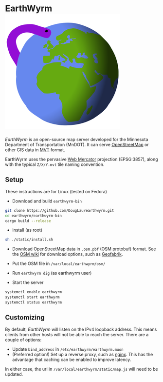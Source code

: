 # EarthWyrm ![Logo](../earthwyrm.svg)

*EarthWyrm* is an open-source map server developed for the Minnesota Department
of Transportation (MnDOT).  It can serve [OpenStreetMap] or other GIS data in
[MVT] format.

EarthWyrm uses the pervasive [Web Mercator] projection (EPSG:3857), along with
the typical `Z/X/Y.mvt` tile naming convention.

## Setup

These instructions are for Linux (tested on Fedora)

* Download and build `earthwyrm-bin`

```bash
git clone https://github.com/DougLau/earthwyrm.git
cd earthwyrm/earthwyrm-bin
cargo build --release
```

* Install (as root)

```bash
sh ./static/install.sh
```

* Download OpenStreetMap data in `.osm.pbf` (OSM protobuf) format.  See the
  [OSM wiki] for download options, such as [Geofabrik].

* Put the OSM file in `/var/local/earthwyrm/osm/`

* Run `earthwyrm dig` (as earthwyrm user)

* Start the server
```bash
systemctl enable earthwyrm
systemctl start earthwyrm
systemctl status earthwyrm
```

## Customizing

By default, *EarthWyrm* will listen on the IPv4 loopback address.  This means
clients from other hosts will not be able to reach the server.  There are a
couple of options:

* Update `bind_address` in `/etc/earthwyrm/earthwyrm.muon`
* (Preferred option!)  Set up a reverse proxy, such as [nginx].  This has the
  advantage that caching can be enabled to improve latency.

In either case, the url in `/var/local/earthwyrm/static/map.js` will need to be
updated.


[Geofabrik]: http://download.geofabrik.de/
[MVT]: https://github.com/mapbox/vector-tile-spec
[nginx]: https://nginx.org/en/
[OpenStreetMap]: https://www.openstreetmap.org/about
[OSM wiki]: https://wiki.openstreetmap.org/wiki/Downloading_data
[Web Mercator]: https://en.wikipedia.org/wiki/Web_Mercator_projection
